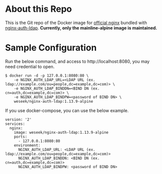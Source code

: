 # About this Repo

This is the Git repo of the Docker image for [official nginx](https://registry.hub.docker.com/_/nginx/) bundled with [nginx-auth-ldap](https://github.com/kvspb/nginx-auth-ldap).
**Currently, only the mainline-alpine image is maintained.**

# Sample Configuration
Run the below command, and access to http://localhost:8080, you may need credential to open.
```
$ docker run -d -p 127.0.0.1:8080:80 \
    -e NGINX_AUTH_LDAP_URL=<LDAP URL (ex. ldap://example.com/ou=people,dc=example,dc=com)> \
    -e NGINX_AUTH_LDAP_BINDDN=<BIND DN (ex. cn=auth,dc=example,dc=com)> \
    -e NGINX_AUTH_LDAP_BINDPW=<password of BIND DN> \
    weseek/nginx-auth-ldap:1.13.9-alpine
```
If you use docker-compose, you can use the below example.
```
version: '2'
services:
  nginx:
    image: weseek/nginx-auth-ldap:1.13.9-alpine
    ports:
      - 127.0.0.1:8080:80
    environment:
      NGINX_AUTH_LDAP_URL: <LDAP URL (ex. ldap://example.com/ou=people,dc=example,dc=com)>
      NGINX_AUTH_LDAP_BINDDN: <BIND DN (ex. cn=auth,dc=example,dc=com)>
      NGINX_AUTH_LDAP_BINDPW: <password of BIND DN>
```
